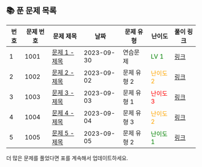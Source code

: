 ## 📚 **푼 문제 목록**

| 번호 | 문제 번호 | 문제 제목                            | 날짜       | 문제 유형        | 난이도        | 풀이 링크                                        |
| --- | ------- | ---------------------------------- | ---------- | -------------- | -------------- | ------------------------------------------------ |
| 1   | 1001    | [문제 1 - 제목](https://school.programmers.co.kr/learn/courses/30/lessons/155652) | 2023-09-30 | 연습문제 | <span style="color: green;">LV 1</span> | [링크](https://github.com/jkh0515/Algorithm/blob/codespace-verbose-zebra-597rxj75w4q27474/ProgrammersFile/code/pg155652.cpp) |
| 2   | 1002    | [문제 2 - 제목](problem_2_solution.ipynb) | 2023-09-02 | 문제 유형 2 | <span style="color: orange;">난이도 2</span> | [링크](problem_2_solution.ipynb) |
| 3   | 1003    | [문제 3 - 제목](problem_3_solution.ipynb) | 2023-09-03 | 문제 유형 1 | <span style="color: red;">난이도 3</span> | [링크](problem_3_solution.ipynb) |
| 4   | 1004    | [문제 4 - 제목](problem_4_solution.ipynb) | 2023-09-04 | 문제 유형 3 | <span style="color: orange;">난이도 2</span> | [링크](problem_4_solution.ipynb) |
| 5   | 1005    | [문제 5 - 제목](problem_5_solution.ipynb) | 2023-09-05 | 문제 유형 2 | <span style="color: green;">난이도 1</span> | [링크](problem_5_solution.ipynb) |

더 많은 문제를 풀었다면 표를 계속해서 업데이트하세요.
